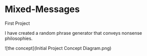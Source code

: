 # Mixed-Messages
First Project

I have created a random phrase generator that conveys nonsense philosophies.

![the concept](Initial Project Concept Diagram.png)